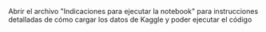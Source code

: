 Abrir el archivo "Indicaciones para ejecutar la notebook" para instrucciones detalladas de cómo cargar los datos de Kaggle y poder ejecutar el código
